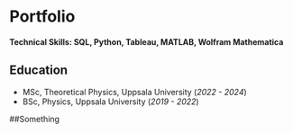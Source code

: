 # Portfolio

#### Technical Skills: SQL, Python, Tableau, MATLAB, Wolfram Mathematica

## Education
* MSc, Theoretical Physics, Uppsala University (_2022 - 2024_)
* BSc, Physics, Uppsala University (_2019 - 2022_)

##Something
